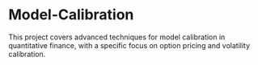 # Model-Calibration
This project covers advanced techniques for model calibration in quantitative finance, with a specific focus on option pricing and volatility calibration.
